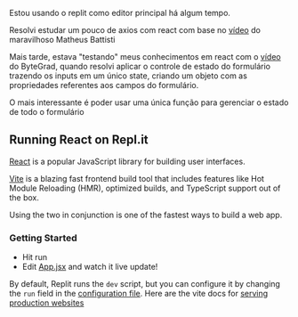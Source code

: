 Estou usando o replit como editor principal há algum tempo.

Resolvi estudar um pouco de axios com react com base no [vídeo](https://youtu.be/NbhoeLj6lBs?si=TG0szaHLYUQUmMTZ) do maravilhoso Matheus Battisti

Mais tarde, estava "testando" meus conhecimentos em react com o [vídeo](https://youtu.be/-yIsQPp31L0?si=XaYTUrw5WMtAstjC) do ByteGrad, quando resolvi aplicar o controle de estado do formulário trazendo os inputs em um único state, criando um objeto com as propriedades referentes aos campos do formulário.

O mais interessante é poder usar uma única função para gerenciar o estado de todo o formulário


## Running React on Repl.it

[React](https://reactjs.org/) is a popular JavaScript library for building user interfaces.

[Vite](https://vitejs.dev/) is a blazing fast frontend build tool that includes features like Hot Module Reloading (HMR), optimized builds, and TypeScript support out of the box.

Using the two in conjunction is one of the fastest ways to build a web app.

### Getting Started
- Hit run
- Edit [App.jsx](#src/App.jsx) and watch it live update!

By default, Replit runs the `dev` script, but you can configure it by changing the `run` field in the [configuration file](#.replit). Here are the vite docs for [serving production websites](https://vitejs.dev/guide/build.html)

